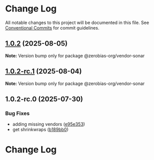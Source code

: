 # Change Log

All notable changes to this project will be documented in this file.
See [Conventional Commits](https://conventionalcommits.org) for commit guidelines.

## [1.0.2](https://github.com/zerobias-org/vendor/compare/@zerobias-org/vendor-sonar@1.0.2-rc.1...@zerobias-org/vendor-sonar@1.0.2) (2025-08-05)

**Note:** Version bump only for package @zerobias-org/vendor-sonar





## [1.0.2-rc.1](https://github.com/zerobias-org/vendor/compare/@zerobias-org/vendor-sonar@1.0.2-rc.0...@zerobias-org/vendor-sonar@1.0.2-rc.1) (2025-08-04)

**Note:** Version bump only for package @zerobias-org/vendor-sonar





## 1.0.2-rc.0 (2025-07-30)


### Bug Fixes

* adding missing vendors ([e95e353](https://github.com/zerobias-org/vendor/commit/e95e35309a1812973f4536f535eee460edc5414c))
* get shrinkwraps ([b189bb0](https://github.com/zerobias-org/vendor/commit/b189bb0cf53ad66427530ccc0eab7824527942d3))





# Change Log
